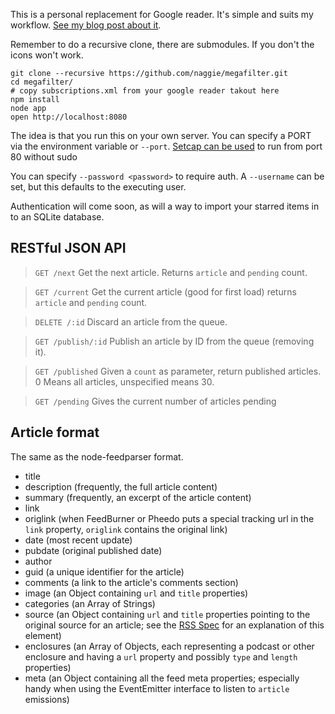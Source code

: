 This is a personal replacement for Google reader. It's simple and suits my workflow.
[See my blog post about it][2].

[2]: http://callanbryant.co.uk/#Blog


Remember to do a recursive clone, there are submodules. If you don't the icons won't work.

	git clone --recursive https://github.com/naggie/megafilter.git
	cd megafilter/
	# copy subscriptions.xml from your google reader takout here
	npm install
	node app
	open http://localhost:8080

The idea is that you run this on your own server. You can specify a PORT via
the environment variable or `--port`. [Setcap can be used][1] to run from port 80 without sudo


You can specify `--password <password>` to require auth. A `--username` can be
set, but this defaults to the executing user.


[1]: http://stackoverflow.com/questions/413807/is-there-a-way-for-non-root-processes-to-bind-to-privileged-ports-1024-on-l


Authentication will come soon, as will a way to import your starred items in to
an SQLite database.



RESTful JSON API
----------------

> `GET /next`
Get the next article. Returns `article` and `pending` count.

> `GET /current`
Get the current article (good for first load) returns `article` and `pending` count.

> `DELETE /:id`
Discard an article from the queue. 

> `GET /publish/:id`
Publish an article by ID from the queue (removing it).

> `GET /published`
Given a `count` as parameter, return published articles. 0 Means all articles, unspecified  means 30.

> `GET /pending`
Gives the current number of articles pending


Article format
--------------

The same as the node-feedparser format.

* title
* description (frequently, the full article content)
* summary (frequently, an excerpt of the article content)
* link
* origlink (when FeedBurner or Pheedo puts a special tracking url in the `link` property, `origlink` contains the original link)
* date (most recent update)
* pubdate (original published date)
* author
* guid (a unique identifier for the article)
* comments (a link to the article's comments section)
* image (an Object containing `url` and `title` properties)
* categories (an Array of Strings)
* source (an Object containing `url` and `title` properties pointing to the original source for an article; see the [RSS Spec](http://cyber.law.harvard.edu/rss/rss.html#ltsourcegtSubelementOfLtitemgt) for an explanation of this element)
* enclosures (an Array of Objects, each representing a podcast or other enclosure and having a `url` property and possibly `type` and `length` properties)
* meta (an Object containing all the feed meta properties; especially handy when using the EventEmitter interface to listen to `article` emissions)

